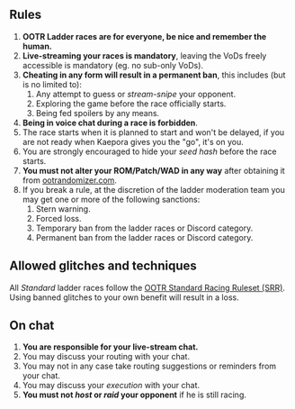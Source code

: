 ## Rules
1. **OOTR Ladder races are for everyone, be nice and remember the human.**
2. **Live-streaming your races is mandatory**, leaving the VoDs freely
   accessible is mandatory (eg. no sub-only VoDs).
3. **Cheating in any form will result in a permanent ban**, this includes (but is
   no limited to):
    1. Any attempt to guess or _stream-snipe_ your opponent.
    2. Exploring the game before the race officially starts.
    3. Being fed spoilers by any means.
4. **Being in voice chat during a race is forbidden**.
5. The race starts when it is planned to start and won't be delayed, if you are
   not ready when Kaepora gives you the "go", it's on you.
6. You are strongly encouraged to hide your _seed hash_ before the race starts.
7. **You must not alter your ROM/Patch/WAD in any way** after obtaining it from
   [ootrandomizer.com][1].
8. If you break a rule, at the discretion of the ladder moderation team you may
   get one or more of the following sanctions:
    1. Stern warning.
    2. Forced loss.
    3. Temporary ban from the ladder races or Discord category.
    4. Permanent ban from the ladder races or Discord category.

[1]: https://ootrandomizer.com

## Allowed glitches and techniques
All _Standard_ ladder races follow the [OOTR Standard Racing Ruleset (SRR)][2].  
Using banned glitches to your own benefit will result in a loss.

[2]: https://wiki.ootrandomizer.com/index.php?title=Standard

## On chat
1. **You are responsible for your live-stream chat.**
2. You may discuss your routing with your chat.
3. You may not in any case take routing suggestions or reminders from your chat.
4. You may discuss your _execution_ with your chat.
5. **You must not _host_ or _raid_ your opponent** if he is still racing.
